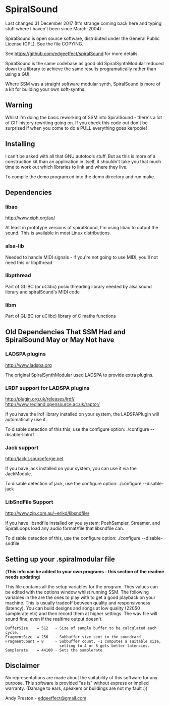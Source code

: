 SpiralSound
===========

Last changed 31 December 2017
(It's strange coming back here and typing stuff where I haven't been since
March-2004)

SpiralSound is open source software, distributed under the General
Public License (GPL). See the file COPYING.

See https://github.com/edgeeffect/spiralSound for more details.

SpiralSound is the same codebase as good old SpiralSynthModular reduced down
to a library to achieve the same results programatically rather than using a
GUI.

Where SSM was a straight software modular synth, SpiralSound is more of a kit
for building your own soft-synths.



Warning
-------

Whilst I'm doing the basic reworking of SSM into SpiralSound - there's a lot
of GIT history rewriting going on. If you check this code out don't be surprised
if when you come to do a PULL everything goes kerpooie!



Installing
----------

I can't be asked with all that GNU autotools stuff.
But as this is more of a construction kit than an application in itself,
it shouldn't take you that much time to work out which libraries to link
and where they live.

To compile the demo program cd into the demo directory and run make.



Dependencies
------------

### libao

http://www.xiph.org/ao/

At least in prototype versions of spiralSound, I'm using libao to output
the sound. This is available in most Linux distributions.

### alsa-lib

Needed to handle MIDI signals - if you're not going to use MIDI, you'll
not need this or libpthread

### libpthread

Part of GLIBC (or uClibc) posix threading library
needed by alsa sound library and spiralSound's MIDI code

### libm

Part of GLIBC (or uClibc) library of C maths functions



Old Dependencies That SSM Had and SpiralSound May or May Not have
-----------------------------------------------------------------

### LADSPA plugins

http://www.ladspa.org

The original SpiralSynthModular used LADSPA to provide extra plugins.

### LRDF support for LADSPA plugins

http://plugin.org.uk/releases/lrdf/
http://www.redland.opensource.ac.uk/raptor/

If you have the lrdf library installed on your system,
the LADSPAPlugin will automatically use it.

To disable detection of this this, use the configure option:
    ./configure --disable-liblrdf

### Jack support

http://jackit.sourceforge.net

If you have jack installed on your system, you can use it via the
JackModule.

To disable detection of jack, use the configure option:
    ./configure --disable-jack

### LibSndFile Support

http://www.zip.com.au/~erikd/libsndfile/

If you have libsndfile installed on you system; PoshSampler, Streamer,
and SpiralLoops load any audio format/file that libsndfile can.

To disable detection of this, use the configure option:
   ./configure --disable-sndfile



Setting up your .spiralmodular file
-----------------------------------

(**This info can be added to your own programs - this section of the readme needs
updating**)

This file contains all the setup variables for the program. Thes values can be
edited with the options window whilst running SSM.
The following variables in the are the ones to play with to get a good playback
on your machine. This is usually tradeoff between quality and responsiveness
(latency). You can build designs and songs at low quality (22050 samplerate etc)
and then record them at higher settings. The wav file will sound fine, even if
the realtime output doesn't.

    BufferSize    = 512   - Size of sample buffer to be calculated each cycle.
    FragmentSize  = 256   - Subbuffer size sent to the soundcard
    FragmentCount = 8     - Subbuffer count, -1 computes a suitable size,
                            setting to 4 or 8 gets better latencies.
    Samplerate    = 44100 - Sets the samplerate



Disclaimer
----------

No representations are made about the suitability of this software for any
purpose. This software is provided "as is" without express or implied warranty.
(Damage to ears, speakers or buildings are not my fault :))

Andy Preston - edgeeffect@gmail.com